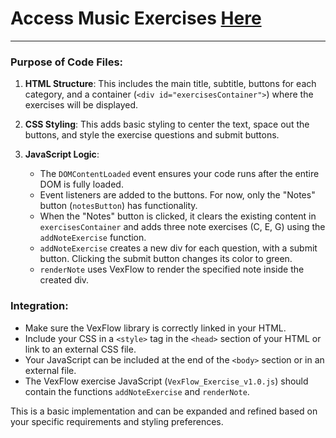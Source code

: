 # Access Music Exercises [Here](https://robert-z-lehr.github.io/Music-Education/)
---
### Purpose of Code Files:

1. **HTML Structure**: This includes the main title, subtitle, buttons for each category, and a container (`<div id="exercisesContainer">`) where the exercises will be displayed.

2. **CSS Styling**: This adds basic styling to center the text, space out the buttons, and style the exercise questions and submit buttons.

3. **JavaScript Logic**:
   - The `DOMContentLoaded` event ensures your code runs after the entire DOM is fully loaded.
   - Event listeners are added to the buttons. For now, only the "Notes" button (`notesButton`) has functionality.
   - When the "Notes" button is clicked, it clears the existing content in `exercisesContainer` and adds three note exercises (C, E, G) using the `addNoteExercise` function.
   - `addNoteExercise` creates a new div for each question, with a submit button. Clicking the submit button changes its color to green.
   - `renderNote` uses VexFlow to render the specified note inside the created div.

### Integration:

- Make sure the VexFlow library is correctly linked in your HTML.
- Include your CSS in a `<style>` tag in the `<head>` section of your HTML or link to an external CSS file.
- Your JavaScript can be included at the end of the `<body>` section or in an external file.
- The VexFlow exercise JavaScript (`VexFlow_Exercise_v1.0.js`) should contain the functions `addNoteExercise` and `renderNote`.

This is a basic implementation and can be expanded and refined based on your specific requirements and styling preferences.
